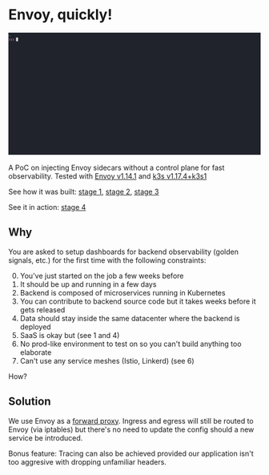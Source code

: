 # Envoy, quickly!

![Tragedy of Darth Plagueis the Wise](stage-4/demo.gif)

A PoC on injecting Envoy sidecars without a control plane for fast observability. Tested with [Envoy v1.14.1](https://github.com/envoyproxy/envoy/releases/tag/v1.14.1) and [k3s v1.17.4+k3s1](https://github.com/rancher/k3s/releases/tag/v1.17.4%2Bk3s1)

See how it was built: [stage 1](./stage-1), [stage 2](./stage-2), [stage 3](./stage-3)

See it in action: [stage 4](./stage-4)

## Why

You are asked to setup dashboards for backend observability (golden signals, etc.) for the first time with the following constraints:

0) You've just started on the job a few weeks before
1) It should be up and running in a few days
2) Backend is composed of microservices running in Kubernetes
3) You can contribute to backend source code but it takes weeks before it gets released
4) Data should stay inside the same datacenter where the backend is deployed
5) SaaS is okay but (see 1 and 4)
6) No prod-like environment to test on so you can't build anything too elaborate
7) Can't use any service meshes (Istio, Linkerd) (see 6)

How?

## Solution

We use Envoy as a [forward proxy](https://www.envoyproxy.io/docs/envoy/latest/intro/arch_overview/http/http_proxy#arch-overview-http-dynamic-forward-proxy). Ingress and egress will still be routed to Envoy (via iptables) but there's no need to update the config should a new service be introduced.

Bonus feature: Tracing can also be achieved provided our application isn't too aggresive with dropping unfamiliar headers.
